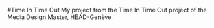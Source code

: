 #Time In Time Out
My project from the Time In Time Out project of the Media Design Master, HEAD-Genève.

##
###


